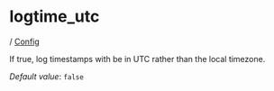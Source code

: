 # logtime_utc

/ [Config](../index.md) 

If true, log timestamps with be in UTC rather than the local timezone.

*Default value*: `false`

